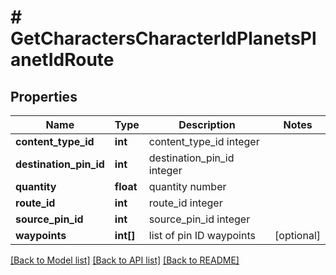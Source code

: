 # # GetCharactersCharacterIdPlanetsPlanetIdRoute

## Properties

Name | Type | Description | Notes
------------ | ------------- | ------------- | -------------
**content_type_id** | **int** | content_type_id integer | 
**destination_pin_id** | **int** | destination_pin_id integer | 
**quantity** | **float** | quantity number | 
**route_id** | **int** | route_id integer | 
**source_pin_id** | **int** | source_pin_id integer | 
**waypoints** | **int[]** | list of pin ID waypoints | [optional] 

[[Back to Model list]](../../README.md#documentation-for-models) [[Back to API list]](../../README.md#documentation-for-api-endpoints) [[Back to README]](../../README.md)


